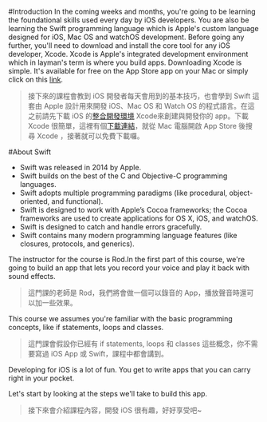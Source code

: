 #Introduction
In the coming weeks and months, you're going to be learning the foundational skills used every day by iOS developers. You are also be learning the Swift programming language which is Apple's custom language designed for iOS, Mac OS and watchOS development. Before going any further, you'll need to download and install the core tool for any iOS developer, Xcode. Xcode is Apple's integrated  development environment which in layman's term is where you build apps. Downloading Xcode is simple. It's available for free on the App Store app on your Mac or simply click on this [link](https://itunes.apple.com/us/app/xcode/id497799835?ls=1&mt=12).
>接下來的課程會教到 iOS 開發者每天會用到的基本技巧，也會學到 Swift 這套由 Apple 設計用來開發 iOS、Mac OS 和 Watch OS 的程式語言。在這之前請先下載 iOS 的[整合開發環境](https://zh.wikipedia.org/wiki/%E9%9B%86%E6%88%90%E5%BC%80%E5%8F%91%E7%8E%AF%E5%A2%83) Xcode來創建與開發你的 app。下載 Xcode 很簡單，這裡有個[下載連結](https://itunes.apple.com/us/app/xcode/id497799835?ls=1&mt=12)，就從 Mac 電腦開啟 App Store 後搜尋 Xcode ，接著就可以免費下載囉。 

#About Swift

* Swift was released in 2014 by Apple.
* Swift builds on the best of the C and Objective-C programming languages.
* Swift adopts multiple programming paradigms (like procedural, object-oriented, and functional).
* Swift is designed to work with Apple’s Cocoa frameworks; the Cocoa frameworks are used to create applications for OS X, iOS, and watchOS.
* Swift is designed to catch and handle errors gracefully.
* Swift contains many modern programming language features (like closures, protocols, and generics).




The instructor for the course is Rod.In the first part of this course, we're going to build an app that lets you record your voice and play it back with sound effects.
>這門課的老師是 Rod，我們將會做一個可以錄音的 App，播放聲音時還可以加一些效果。

This course we assumes you're familiar with the basic programming concepts, like if statements, loops and classes.
>這門課會假設你已經有 if statements, loops 和 classes 這些概念，你不需要寫過 iOS App 或 Swift，課程中都會講到。

Developing for iOS is a lot of fun. You get to write apps that you can carry right in your pocket.

Let's start by looking at the steps we'll take to build this app.
>接下來會介紹課程內容，開發 iOS 很有趣，好好享受吧~